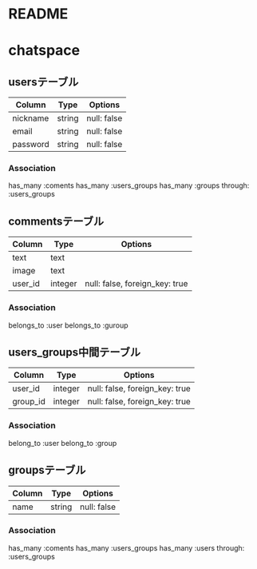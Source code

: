 
# README
# chatspace
## usersテーブル
|Column|Type|Options|
|------|----|-------|
|nickname|string|null: false|
|email|string|null: false|
|password|string|null: false|
### Association
  has_many :coments
  has_many :users_groups
  has_many :groups through: :users_groups

## commentsテーブル
|Column|Type|Options|
|------|----|-------|
|text|text| |
|image|text| |
|user_id|integer|null: false, foreign_key: true|
### Association
  belongs_to :user
  belongs_to :guroup
  
## users_groups中間テーブル
|Column|Type|Options|
|------|----|-------|
|user_id|integer|null: false, foreign_key: true|
|group_id|integer|null: false, foreign_key: true|
### Association
 belong_to :user
 belong_to :group

## groupsテーブル
|Column|Type|Options|
|------|----|-------|
|name|string|null: false|
### Association
  has_many :coments
  has_many :users_groups
  has_many :users through: :users_groups
  





